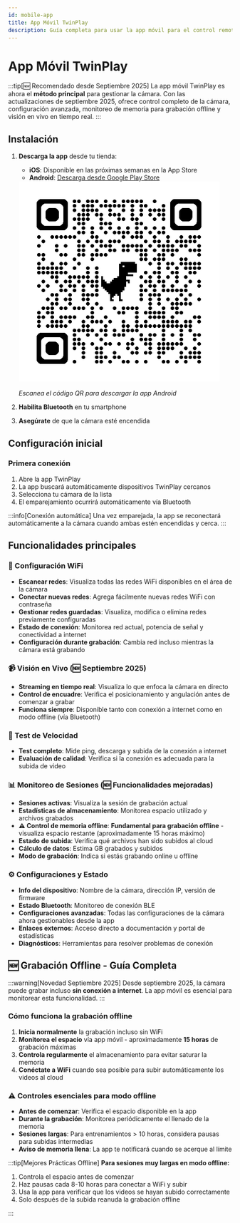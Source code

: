 ```yaml
---
id: mobile-app
title: App Móvil TwinPlay
description: Guía completa para usar la app móvil para el control remoto de la cámara.
---
```


# App Móvil TwinPlay

:::tip[🆕 Recomendado desde Septiembre 2025]
La app móvil TwinPlay es ahora el **método principal** para gestionar la cámara. Con las actualizaciones de septiembre 2025, ofrece control completo de la cámara, configuración avanzada, monitoreo de memoria para grabación offline y visión en vivo en tiempo real.
:::

## Instalación

1. **Descarga la app** desde tu tienda:
   - **iOS**: Disponible en las próximas semanas en la App Store
   - **Android**: [Descarga desde Google Play Store](https://play.google.com/store/apps/details?id=com.twinplayai)

   <div style={{textAlign: 'center', margin: '20px 0'}}>
     <img src="/img/qrcode_play-store.png" alt="QR Code Play Store" style={{width: '200px'}} />
     <p><em>Escanea el código QR para descargar la app Android</em></p>
   </div>

2. **Habilita Bluetooth** en tu smartphone
3. **Asegúrate** de que la cámara esté encendida

## Configuración inicial

### Primera conexión

1. Abre la app TwinPlay
2. La app buscará automáticamente dispositivos TwinPlay cercanos
3. Selecciona tu cámara de la lista
4. El emparejamiento ocurrirá automáticamente vía Bluetooth

:::info[Conexión automática]
Una vez emparejada, la app se reconectará automáticamente a la cámara cuando ambas estén encendidas y cerca.
:::

## Funcionalidades principales

### 📡 Configuración WiFi

- **Escanear redes**: Visualiza todas las redes WiFi disponibles en el área de la cámara
- **Conectar nuevas redes**: Agrega fácilmente nuevas redes WiFi con contraseña
- **Gestionar redes guardadas**: Visualiza, modifica o elimina redes previamente configuradas
- **Estado de conexión**: Monitorea red actual, potencia de señal y conectividad a internet
- **Configuración durante grabación**: Cambia red incluso mientras la cámara está grabando

### 📹 Visión en Vivo (🆕 Septiembre 2025)

- **Streaming en tiempo real**: Visualiza lo que enfoca la cámara en directo
- **Control de encuadre**: Verifica el posicionamiento y angulación antes de comenzar a grabar
- **Funciona siempre**: Disponible tanto con conexión a internet como en modo offline (vía Bluetooth)

### 🚀 Test de Velocidad

- **Test completo**: Mide ping, descarga y subida de la conexión a internet
- **Evaluación de calidad**: Verifica si la conexión es adecuada para la subida de video

### 📊 Monitoreo de Sesiones (🆕 Funcionalidades mejoradas)

- **Sesiones activas**: Visualiza la sesión de grabación actual
- **Estadísticas de almacenamiento**: Monitorea espacio utilizado y archivos grabados
- **⚠️ Control de memoria offline**: **Fundamental para grabación offline** - visualiza espacio restante (aproximadamente 15 horas máximo)
- **Estado de subida**: Verifica qué archivos han sido subidos al cloud
- **Cálculo de datos**: Estima GB grabados y subidos
- **Modo de grabación**: Indica si estás grabando online u offline

### ⚙️ Configuraciones y Estado

- **Info del dispositivo**: Nombre de la cámara, dirección IP, versión de firmware
- **Estado Bluetooth**: Monitoreo de conexión BLE
- **Configuraciones avanzadas**: Todas las configuraciones de la cámara ahora gestionables desde la app
- **Enlaces externos**: Acceso directo a documentación y portal de estadísticas
- **Diagnósticos**: Herramientas para resolver problemas de conexión

## 🆕 Grabación Offline - Guía Completa

:::warning[Novedad Septiembre 2025]
Desde septiembre 2025, la cámara puede grabar incluso **sin conexión a internet**. La app móvil es esencial para monitorear esta funcionalidad.
:::

### Cómo funciona la grabación offline

1. **Inicia normalmente** la grabación incluso sin WiFi
2. **Monitorea el espacio** vía app móvil - aproximadamente **15 horas** de grabación máximas
3. **Controla regularmente** el almacenamiento para evitar saturar la memoria
4. **Conéctate a WiFi** cuando sea posible para subir automáticamente los videos al cloud

### ⚠️ Controles esenciales para modo offline

- **Antes de comenzar**: Verifica el espacio disponible en la app
- **Durante la grabación**: Monitorea periódicamente el llenado de la memoria
- **Sesiones largas**: Para entrenamientos > 10 horas, considera pausas para subidas intermedias
- **Aviso de memoria llena**: La app te notificará cuando se acerque al límite

:::tip[Mejores Prácticas Offline]
**Para sesiones muy largas en modo offline:**

1. Controla el espacio antes de comenzar
2. Haz pausas cada 8-10 horas para conectar a WiFi y subir
3. Usa la app para verificar que los videos se hayan subido correctamente
4. Solo después de la subida reanuda la grabación offline

:::
